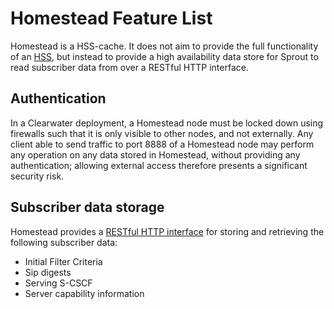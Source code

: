 Homestead Feature List
======================

Homestead is a HSS-cache. It does not aim to provide the full functionality of an [HSS](http://www.etsi.org/deliver/etsi_ts/129300_129399/129336/11.01.00_60/ts_129336v110100p.pdf),
but instead to provide a high availability data store for Sprout to read subscriber
data from over a RESTful HTTP interface.

Authentication
--------------

In a Clearwater deployment, a Homestead node must be locked down using
firewalls such that it is only visible to other nodes, and not externally. Any
client able to send traffic to port 8888 of a Homestead node may perform any
operation on any data stored in Homestead, without providing any
authentication; allowing external access therefore presents a significant
security risk.

Subscriber data storage
-----------------------

Homestead provides a [RESTful HTTP interface](homestead_api.md) for storing and retrieving
the following subscriber data:

* Initial Filter Criteria
* Sip digests
* Serving S-CSCF
* Server capability information
